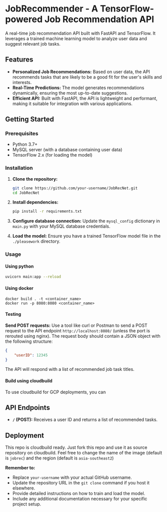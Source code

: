 # JobRecommender - A TensorFlow-powered Job Recommendation API

A real-time job recommendation API built with FastAPI and TensorFlow. It leverages a trained machine learning model to analyze user data and suggest relevant job tasks.

## Features

* **Personalized Job Recommendations:** Based on user data, the API recommends tasks that are likely to be a good fit for the user's skills and interests.
* **Real-Time Predictions:** The model generates recommendations dynamically, ensuring the most up-to-date suggestions.
* **Efficient API:**  Built with FastAPI, the API is lightweight and performant, making it suitable for integration with various applications.

## Getting Started

### Prerequisites

* Python 3.7+
* MySQL server (with a database containing user data)
* TensorFlow 2.x (for loading the model)

### Installation

1. **Clone the repository:**
   ```bash
   git clone https://github.com/your-username/JobRecNet.git
   cd JobRecNet
   ```

2. **Install dependencies:**
   ```bash
   pip install -r requirements.txt
   ```

3. **Configure database connection:**
   Update the `mysql_config` dictionary in `main.py` with your MySQL database credentials.

4. **Load the model:**
   Ensure you have a trained TensorFlow model file in the `./pleasework` directory.

### Usage
#### Using python
   ```bash
   uvicorn main:app --reload
   ```

#### Using docker
    
    docker build . -t <container_name>
    docker run -p 8080:8080 <container_name> 

#### Testing
**Send POST requests:**
   Use a tool like curl or Postman to send a POST request to the API endpoint `http://localhost:8080/` (unless the port is rerouted using nginx). The request body should contain a JSON object with the following structure:

   ```json
   {
       "userID": 12345 
   }
   ```

   The API will respond with a list of recommended job task titles. 

#### Build using cloudbuild
To use cloudbuild for GCP deployments, you can 

## API Endpoints

* **`/` (POST):** Receives a user ID and returns a list of recommended tasks.

## Deployment

This repo is cloudbuild ready. Just fork this repo and use it as source repository on cloudbuild. Feel free to change the name of the image (default is `jobrec`) and the region (default is `asia-southeast2`)



**Remember to:**
* Replace `your-username` with your actual GitHub username.
* Update the repository URL in the `git clone` command if you host it elsewhere.
* Provide detailed instructions on how to train and load the model.
* Include any additional documentation necessary for your specific project setup.